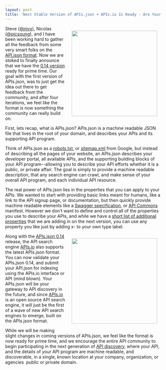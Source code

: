 ```yaml
---
layout: post
title: 'Next Stable Version of APIs.json + APIs.io Is Ready - Are Your APIs Discoverable?'
---
```

<p><a href="http://apisjson.org/"><img style="padding: 15px;" src="https://s3.amazonaws.com/kinlane-productions/apis-json/apisdotjson.png" alt="" width="275" align="right" /></a></p>
<p>Steve (<a href="https://twitter.com/njyx">@njyx</a>), Nicolas (<a href="https://twitter.com/picsoung">@picsoung</a>), and I have been working hard to gather all the feedback from some very smart folks on the <a href="http://apisjson.org/">API.json format</a>. Now we are stoked to finally announce that we have the <a href="http://apisjson.org/format.html">0.14 version</a> ready for prime time. Our goal with the first version of APIs.json, was to just get the idea out there to get feedback from the community, and after four iterations, we feel like the format is now something the community can really build on.</p>
<p>First, lets recap, what is APIs.json? APIs.json is a machine readable JSON file that lives in the root of your domain, and describes your APIs and its supporting API program.</p>
<p>Think of APIs.json as a <a href="http://www.robotstxt.org/">robots.txt</a>, or <a href="http://www.google.com/sitemap.xml">sitemap.xml</a> from Google, but instead of describing all the pages of your website, an APIs.json describes your developer portal, all available APIs, and the supporting building blocks of your API program--allowing you to describe your API efforts whether it is a public, or private affair. The goal is simply to provide a machine readable description, that any search engine can crawl, and make sense of your overall API program, and each individual API resource.</p>
<p>The real power of APIs.json lies in the properties that you can apply to your APIs. We wanted to start with providing basic links meant for humans, like a link to the API signup page, or documentation, but then quickly provide machine readable elements like a <a href="http://bit.ly/1w9oKpq">Swagger specification</a>, or <a href="http://bit.ly/1e27KIc">API Commons</a> manifest. However we don&rsquo;t want to define and control all of the properties you use to describe your APIs, and while we have a <a href="https://github.com/api-commons/api-json/issues/44">short list of additional properties</a> that we are adding in on the next version, you can use any property you like just by adding x- to your own type label.</p>
<p><a href="http://apis.io/"><img style="padding: 15px;" src="https://s3.amazonaws.com/kinlane-productions/api-evangelist/apis-io/apis-io.png" alt="" width="275" align="right" /></a></p>
<p>Along with the <a href="http://apisjson.org/format.html">APIs.json 0.14</a> release, the API search engine <a href="http://apis.io">APIs.io</a> also supports the latest APIs.json format. You can now validate your APIs.json 0.14, and submit your API.json for indexing using the APIs.io interface or API (mind blown). Your APIs.json will be your gateway to API discovery in the future, and since <a href="http://apis.io/">APIs.io</a> is an open source API search engine, it will just be the first of a wave of new API search engines to emerge, built on the APIs.json format.</p>
<p>While we will be making slight changes in coming versions of APIs.json, we feel like the format is now ready for prime time, and we encourage the entire API community to begin participating in the next generation of <a href="http://discovery.apievangelist.com/">API discovery</a>, where your API, and the details of your API program are machine readable, and discoverable, in a single, known location at your company, organization, or agencies &nbsp;public or private domain.</p>